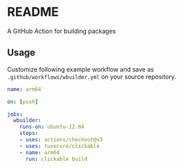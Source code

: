 # README

A GitHub Action for building packages

## Usage

Customize following example workflow and save as `.github/workflows/wbuilder.yml` on your source repository.


```yaml
name: arm64

on: [push]

jobs:
  wbuilder:
    runs-on: ubuntu-22.04
    steps:
    - uses: actions/checkout@v3
    - uses: tuxecure/clickable
    - name: arm64
      run: clickable build
```
